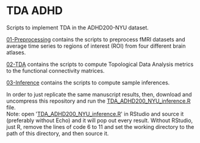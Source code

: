 # TDA ADHD
Scripts to implement TDA in the ADHD200-NYU dataset.

[01-Preprocessing](https://github.com/BrainMapINB/TDA_ADHD/tree/master/01-Preprocessing) contains the scripts to preprocess fMRI datasets and average time series to regions of interest (ROI) from four different brain atlases.

[02-TDA](https://github.com/BrainMapINB/TDA_ADHD/tree/master/02-TDA) contains the scripts to compute Topological Data Analysis metrics to the functional connectivity matrices.

[03-Inference](https://github.com/BrainMapINB/TDA_ADHD/tree/master/03-Inference) contains the scripts to compute sample inferences.

In order to just replicate the same manuscript results, then, download and uncompress this repository and run the [TDA_ADHD200_NYU_inference.R](https://github.com/BrainMapINB/TDA_ADHD/blob/master/03-Inference/TDA_ADHD200_NYU_inference.R) file.  
Note: open '[TDA_ADHD200_NYU_inference.R](https://github.com/BrainMapINB/TDA_ADHD/blob/master/03-Inference/TDA_ADHD200_NYU_inference.R)' in RStudio and source it (preferably without Echo) and it will pop out every result. Without RStudio, just R, remove the lines of code 6 to 11 and set the working directory to the path of this directory, and then source it.
